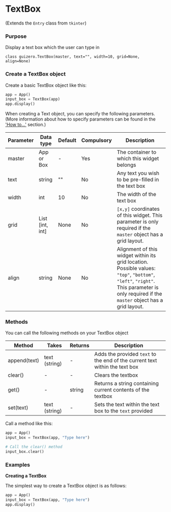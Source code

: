 # TextBox

(Extends the `Entry` class from `tkinter`)

### Purpose
Display a text box which the user can type in

```
class guizero.TextBox(master, text="", width=10, grid=None, align=None)
```

### Create a TextBox object

Create a basic TextBox object like this:

```python
app = App()
input_box = TextBox(app)
app.display()
```


When creating a Text object, you can specify the following parameters. (More information about how to specify parameters can be found in the ['How to...'](./howto/) section.)

| Parameter | Data type | Default | Compulsory | Description                         |
| --------- | --------- | ------- | ---------- | -------------------------|
| master    | App or Box   | - | Yes       | The container to which this widget belongs
| text   | string    | ""  | No         | Any text you wish to be pre-filled in the text box |
| width   | int    | 10     | No         | The width of the text box|
| grid   | List [int, int]   | None     | No         | `[x,y]` coordinates of this widget. This parameter is only required if the `master` object has a grid layout. |
| align   | string     | None     | No         | Alignment of this widget within its grid location. Possible values: `"top"`, `"bottom"`, `"left"`, `"right"`. This parameter is only required if the `master` object has a grid layout.  |


### Methods

You can call the following methods on your TextBox object

| Method        | Takes     | Returns    | Description                |
| ------------- | ------------- | ---------- | -------------------------- |
| append(text)  | text (string) | -          | Adds the provided `text` to the end of the current text within the text box |
| clear()   | -             | -          | Clears the textbox            |
| get() | - | string |  Returns a string containing current contents of the textbox |
| set(text) | text (string) | - |  Sets the text within the text box to the `text` provided |

Call a method like this:

```python
app = App()
input_box = TextBox(app, "Type here")

# Call the clear() method
input_box.clear()  
```

### Examples

**Creating a TextBox**

The simplest way to create a TextBox  object is as follows:

```python
app = App()
input_box = TextBox(app, "Type here")
app.display()
```
